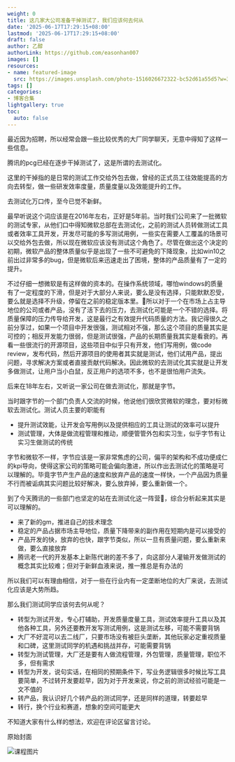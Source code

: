 ```yaml
---
weight: 0
title: 这几家大公司准备干掉测试了，我们应该何去何从
date: '2025-06-17T17:29:15+08:00'
lastmod: '2025-06-17T17:29:15+08:00'
draft: false
author: 乙醇
authorLink: https://github.com/easonhan007
images: []
resources:
- name: featured-image
  src: https://images.unsplash.com/photo-1516026672322-bc52d61a55d5?w=300
tags: []
categories:
- 博客合集
lightgallery: true
toc:
  auto: false
---
```




最近因为招聘，所以经常会跟一些比较优秀的大厂同学聊天，无意中得知了这样一些信息。

腾讯的pcg已经在逐步干掉测试了，这是所谓的去测试化。

这里的干掉指的是日常的测试工作交给外包去做，曾经的正式员工往效能提高的方向去转型，做一些研发效率度量，质量度量以及效能提升的工作。

去测试化万口传，至今已觉不新鲜。

最早听说这个词应该是在2016年左右，正好是5年前。当时我们公司来了一批微软的测试专家，从他们口中得知微软总部在去测试化，之前的测试人员转做测试工具或者效率工具开发，开发尽可能的多写测试用例，一些实在需要人工覆盖的场景可以交给外包去做，所以现在微软应该没有测试这个角色了。尽管在做出这个决定的初期，微软产品的整体质量似乎是出现了一些不可避免的下降现象，比如win10之前出过非常多的bug，但是微软后来迅速走出了困境，整体的产品质量有了一定的提升。

不过仔细一想微软是有这样做的资本的。在操作系统领域，哪怕windows的质量有了一定程度的下滑，但是对于大部分人来说，要么是没有选择，只能默默忍受，要么就是选择不升级，停留在之前的稳定版本里。所以对于一个在市场上占主导地位的公司或者产品，没有了活下去的压力，去测试化可能是一个不错的选择。将质量保障的压力传导给开发，这是最行之有效提升代码质量的方法。我记得很久之前分享过，如果一个项目中开发很强，测试相对不强，那么这个项目的质量其实是可控的；相反开发能力很弱，但是测试很强，产品的长期质量我其实是看衰的。再看一些很流行的开源项目，这些项目中似乎只有开发，他们写用例，做code review，发布代码，然后开源项目的使用者其实就是测试，他们试用产品，提出问题，寻求解决方案或者直接贡献代码解决。因此微软的去测试化其实就是让开发多做测试，让用户当小白鼠，反正用户的选项不多，也不是很怕用户流失。

后来在18年左右，又听说一家公司在做去测试化，那就是字节。

当时跟字节的一个部门负责人交流的时候，他说他们很欣赏微软的理念，要对标微软去测试化。测试人员主要的职能有

* 提升测试效能，让开发会写用例以及提供相应的工具让测试的效率可以提升
* 测试管理，大体是做流程管理和推动，顺便管管外包和实习生，似乎字节有让实习生做测试的传统

字节和微软不一样，字节应该是一家非常焦虑的公司，偏平的架构和不成功便成仁的kpi导向，使得这家公司的策略可能会偏向激进，所以作出去测试化的策略是可以理解的。毕竟字节产生产品的速度和放弃产品的速度一样快，一个产品因为质量不行而被诟病其实问题比较好解决，要么放弃掉，要么重新做一个。

到了今天腾讯的一些部门也坚定的站在去测试化这一阵营，综合分析起来其实是可以理解的。

* 来了新的gm，推进自己的技术理念
* 稳定的产品占据市场主导地位，质量下降带来的副作用在短期内是可以接受的
* 产品开发的快，放弃的也快，跟字节类似，所以一旦有质量问题，要么重新来做，要么直接放弃
* 腾讯老一代的开发基本上新陈代谢的差不多了，向这部分人灌输开发做测试的概念其实比较难；但对于新鲜血液来说，推一推总是有办法的

所以我们可以有理由相信，对于一些在行业内有一定垄断地位的大厂来说，去测试化应该是大势所趋。

那么我们测试同学应该何去何从呢？

* 转型为测试开发，专心打辅助，开发质量度量工具，测试效率提升工具以及其他各种工具，另外还要教开发写测试用例，这是测试左移，可能不需要背锅
* 大厂不好混可以去二线厂，只要市场没有被巨头垄断，其他玩家必定重视质量和口碑，这里测试同学的机遇和挑战并存，可能需要背锅
* 转型为测试管理，大厂还是要有人做流程管理，外包管理，质量管理，职位不多，但有需求
* 转型为开发，说句实话，在相同的预期条件下，写业务逻辑很多时候比写工具要简单，不过转开发要趁早，因为对于开发来说，你之前的测试经验可能是一文不值的
* 转产品，我认识好几个转产品的测试同学，还是同样的道理，转要趁早
* 转行，换个行业和赛道，想象的空间可能更大

不知道大家有什么样的想法，欢迎在评论区留言讨论。




原始封面

![课程图片](https://images.unsplash.com/photo-1516026672322-bc52d61a55d5?w=300)

